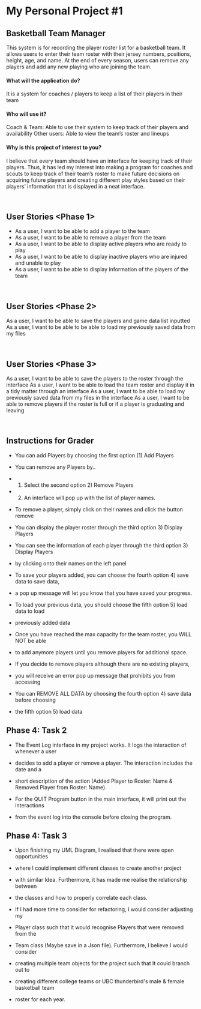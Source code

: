 # My Personal Project #1

## Basketball Team Manager

This system is for recording the player roster list for a basketball team. It allows
users to enter their team roster with their jersey numbers, positions, height, age, and name.
At the end of every season, users can remove any players and add any new playing who are
joining the team.


#### What will the application do?
It is a system for coaches / players to keep a list of their players in their team

#### Who will use it?
Coach & Team: Able to use their system to keep track of their players and availability
Other users: Able to view the team’s roster and lineups

#### Why is this project of interest to you?
I believe that every team should have an interface for keeping track of their players.
Thus, it has led my interest into making a program for coaches and scouts to keep track of their
team’s roster to make future decisions on acquiring future players and creating different
play styles based on their players’ information that is displayed in a neat interface.

<br>

## User Stories <Phase 1>
- As a user, I want to be able to add a player to the team
- As a user, I want to be able to remove a player from the team
- As a user, I want to be able to display active players who are ready to play
- As a user, I want to be able to display inactive players who are injured and unable to play
- As a user, I want to be able to display information of the players of the team

<br>

## User Stories <Phase 2>
As a user, I want to be able to save the players and game data list inputted
As a user, I want to be able to be able to load my previously saved data from my files

<br>

## User Stories <Phase 3>
As a user, I want to be able to save the players to the roster through the interface
As a user, I want to be able to load the team roster and display it in a tidy matter through an interface
As a user, I want to be able to load my previously saved data from my files in the interface
As a user, I want to be able to remove players if the roster is full or if a player is graduating and leaving

<br>

## Instructions for Grader

- You can add Players by choosing the first option (1) Add Players

- You can remove any Players by..
- 1) Select the second option 2) Remove Players
- 2) An interface will pop up with the list of player names.
-    To remove a player, simply click on their names and click the button remove

- You can display the player roster through the third option 3) Display Players
- You can see the information of each player through the third option 3) Display Players 
- by clicking onto their names on the left panel

- To save your players added, you can choose the fourth option 4) save data to save data,
- a pop up message will let you know that you have saved your progress.

- To load your previous data, you should choose the fifth option 5) load data to load
- previously added data

- Once you have reached the max capacity for the team roster, you WILL NOT be able
- to add anymore players until you remove players for additional space.

- If you decide to remove players although there are no existing players,
- you will receive an error pop up message that prohibits you from accessing

- You can REMOVE ALL DATA by choosing the fourth option 4) save data before choosing 
- the fifth option 5) load data

## Phase 4: Task 2
 - The Event Log interface in my project works. It logs the interaction of whenever a user
 - decides to add a player or remove a player. The interaction includes the date and a
 - short description of the action (Added Player to Roster: Name & Removed Player from Roster: Name).
 
 - For the QUIT Program button in the main interface, it will print out the interactions
 - from the event log into the console before closing the program.

## Phase 4: Task 3
- Upon finishing my UML Diagram, I realised that there were open opportunities
- where I could implement different classes to create another project
- with similar Idea. Furthermore, it has made me realise the relationship between
- the classes and how to properly correlate each class.

- If I had more time to consider for refactoring, I would consider adjusting my
- Player class such that it would recognise Players that were removed from the
- Team class (Maybe save in a Json file). Furthermore, I believe I would consider
- creating multiple team objects for the project such that It could branch out to
- creating different college teams or UBC thunderbird's male & female basketball team
- roster for each year.
